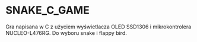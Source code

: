 # SNAKE_C_GAME
Gra napisana w C z użyciem wyświetlacza OLED SSD1306 i mikrokontrolera NUCLEO-L476RG.
Do wyboru snake i flappy bird.
